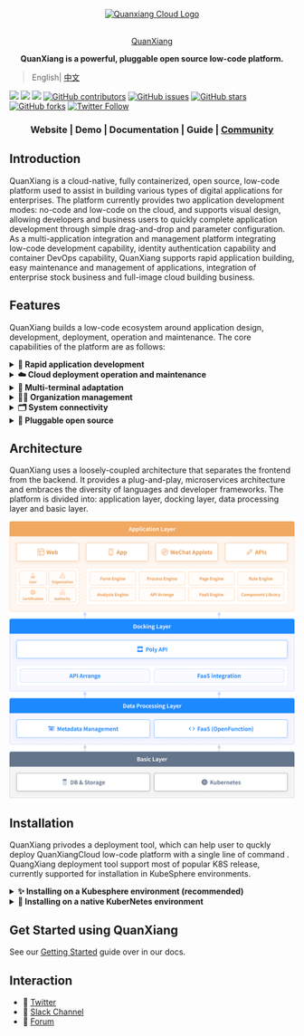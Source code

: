 <p align="center">
  <a href="https://docs.clouden.io" target="blank"><img src="https://qxp-public.pek3b.qingstor.com/qxp_vertical_logo.svg" width="300" alt="Quanxiang Cloud Logo" /></a>
</p>
<p align="center">
  <br/>
  <a href="https://docs.clouden.io" target="blank">
    QuanXiang
  </a>
</p>
<p align="center">
  <b>QuanXiang is a powerful, pluggable open source low-code platform.</b>
</p>


> English| [中文](./README_zh.md)

[![](https://img.shields.io/badge/Roadmap-QuanXiang-orange.svg)](https://github.com/quanxiang-cloud/website/tree/main/content/en/roadmap)
[![](https://img.shields.io/badge/Content-Blog-blue.svg)]()
[![](https://img.shields.io/badge/release-1.0.0-brightgreen.svg)](https://github.com/quanxiang-cloud/quanxiang/releases/tag/v1.0.0-rc1)
[![GitHub contributors](https://img.shields.io/github/contributors/quanxiang-cloud/quanxiang)](https://github.com/quanxiang-cloud/quanxiang/graphs/contributors)
[![GitHub issues](https://img.shields.io/github/issues/quanxiang-cloud/quanxiang)](https://github.com/quanxiang-cloud/quanxiang/issues)
[![GitHub stars](https://img.shields.io/github/stars/quanxiang-cloud/quanxiang.svg?style=social&label=Stars)](https://github.com/quanxiang-cloud/quanxiang)
[![GitHub forks](https://img.shields.io/github/forks/quanxiang-cloud/quanxiang.svg?style=social&label=Fork)](https://github.com/quanxiang-cloud/quanxiang)
[![Twitter Follow](https://img.shields.io/twitter/follow/QuanXiang5?style=social)](https://twitter.com/QuanXiang5)


<div align="center">
  <h3>
    Website
    <span> | </span>
    Demo
    <span> | </span>
    Documentation
    <span> | </span>
    Guide
    <span> | </span>
    <a href="https://github.com/quanxiang-cloud/quanxiang/discussions" target="_blank">Community</a>
  </h3>
</div>



## Introduction

QuanXiang is a cloud-native, fully containerized, open source, low-code platform used to assist in building various types of digital applications for enterprises. The platform currently provides two application development modes: no-code and low-code on the cloud, and supports visual design, allowing developers and business users to quickly complete application development through simple drag-and-drop and parameter configuration. As a multi-application integration and management platform integrating low-code development capability, identity authentication capability and container DevOps capability, QuanXiang supports rapid application building, easy maintenance and management of applications, integration of enterprise stock business and full-image cloud building business.


## Features

QuanXiang builds a low-code ecosystem around application design, development, deployment, operation and maintenance. The core capabilities of the platform are as follows:

<details>
  <summary><b> 🚀 Rapid application development</b></summary>
  <li>Visual designer: Users can complete form, workflow, data_models, and permissions through simple drag and drop, parameter configuration, etc.
  <li>Form engine: Provides rich page components.
  <li>Workflow engine: Supports a variety of triggering methods and process components, and provides the ability of a rule engine to meet the logic definitions of complex businesses.
  </details>

<details>
  <summary><b>☁️ Cloud deployment operation and maintenance</b></summary>
  <li>QuanXiang is based on Kubernetes deployment, CI/CD continuous delivery deployment.
  <li>Support the deployment and operation and maintenance of different cloud vendors.
  <li>Provide system log, support to view all operation records.
  </details>

<details>
  <summary><b>🤖 Multi-terminal adaptation</b></summary>
  Apply one-time design and adapt flexibly to multiple ends. Support one-click publishing as WEB App, Native App, WeChat Applet.
  </details>

<details>
  <summary><b>🧑‍💻 Organization management</b></summary>
  <li>Corporate directory: Provide a variety of ways to manage the corporate directory to help companies quickly build an organization.
  <li>Role management: Enterprise role permissions are subdivided to ensure platform account access security and data security.
</details>
<details>
  <summary><b>🗂 System connectivity</b></summary>
  <li>Supports data connection between applications, providing data connection capabilities of different granularity, for example, data linkage update between tables and interaction between fields.
  <li>Provide solution integration of different granularities, such as: component integration, page integration, application integration.
  </details>


<details>
  <summary><b>🧩 Pluggable open source</b></summary>
  QuanXiang is a cloud native, distributed architecture platform system. Core services (except for aggregated services) are completely decoupled and low cohesive, and services are accessed through API interfaces.
  </details>



## Architecture

QuanXiang uses a loosely-coupled architecture that separates the frontend from the backend. It provides a plug-and-play, microservices architecture and embraces the diversity of languages and developer frameworks. The platform is divided into: application layer, docking layer, data processing layer and basic layer.

![architecture_en](/doc/images/architecture_en.png)



## Installation

QuanXiang privodes a deployment tool, which can help user to quckly deploy QuanXiangCloud low-code platform with a single line of command . QuangXiang deployment tool support most of popular K8S release, currently supported for installation in KubeSphere environments.

<details>
<summary><b>✨ Installing on a Kubesphere environment (recommended)</b></summary>

### Prerequisites

- Kubernetes cluster environment

### Deploy QuanXiang on KubeShpere(recommend)

#### Step 1. Deploy KubeSphere

- Deploy KubeSphere manully, refer [office documentation](https://kubesphere.io/docs/) for more details.
- Using [KubeSphere(R)（QKE） ](https://docsv3.qingcloud.com/container/qke/)(recommend) to deploy KubeShere cluster, which is high availability and support automatic inspection and repair.

KubeSphere cluster requirments:

| Node Type | Quantity | Resource Requirment                    |
| --------- | -------- | -------------------------------------- |
| Master    | 1        | CPU: 4 core, Memory: 8 GB, Disk: 80 GB |
| Worker    | 5        | CPU: 4 core, Memory: 8 GB, Disk: 80 GB |

> **Notice**
>
> Scale nodes' resources to double and use PaaS that privode by cloud vendors, if you want to use QuanxiangCloud as production.



#### Step 2. QuanXiang installation

##### Prerequisite

Before deploying QuanXiang, below options are required in local environment:

- Accessible KubeSphere cluster.
- 'kubectl' is installed on local. refer [kubectl installation](https://kubernetes.io/docs/tasks/tools/) to install kubectl.
- Kubeconfig is configured. refer below steps to configure kubeconfig
  - Get QKE kubeconfig from QingCloud console.
  - For KubeSphere kubeconfig, refer to [documentation](https://kubernetes.io/docs/tasks/tools/) or ask [community](https://github.com/kubesphere) for more help.
- Helm3 is required. refer [helm3 installation](https://helm.sh/docs/intro/install/) to install helm3.

##### Download release

You can download the [release version](https://github.com/quanxiang-cloud/quanxiang/releases/tag/v1.0.0-rc1) directly. **QuanXiang privodes various architecture package.**

##### Build from source code

To build QianXiang deployment tool, that golang 1.16 is needed and special correct GOOS, GOARCH. Example command with Linux and amd64.

```bash
 git clone https://github.com/quanxiang-cloud/quanxiang.git
 cd quanxiang
 git checkout master
 CGO_ENABLED=0 GOOS=linux GOARCH=adm64 go build -o installApp main.go
```

> **Notice**
>
> - GOOS: darwin, Linux, Windows, FreeBSD etc.
> - GOARCH: amd64, 386, arm etc.

#### Deploy QuanXiang

QuanxiangCloud deployment tool support production and demo:

- For production, database, cache, message etc. should be installed, refer [configurations](https://github.com/quanxiang-cloud/quanxiang/blob/master/doc/install.md#Configurations) for more details.
- For demo, all services will be deployed in Kubernetes.

##### Configurations

For production, you cat set `enable` to `false` to disable middle services in configuration file `configs/configs.yml` . refer to notes in configuration file for more details.

```bash
 vim configs/configs.yml
    #Middleware Services 中间件服务
    mysql:
      enabled: true
      rootPassword: qxp1234     #It is required to set the root user password if enabled equal to true    设置root用户密码 enabled为true时必填
    redis:
      enabled: true
      password: cXhwMTIzNA==    #The password here is the base64 code of the password. For example, the base64 code of qxp1234 is cxhwmjm0cg==  这里的password为密码的base64编码，比如qxp1234的base64编码为cXhwMjM0Cg==
    kafka:
              .....
```

##### Installation

Run `installApp` to install the trial version:

```bash
./installApp start -k ~/.kube/config  -i -n lowcode
```

Parameters description:

| parameter            | purpose                                                      | Description                                                  |
| -------------------- | ------------------------------------------------------------ | ------------------------------------------------------------ |
| -c/--configfile      | relative or absolute path of the configuration file          | Indicates the absolute or relative path of the current project configs / configs.yml |
| -d/--deploymentFile  | absolute or relative path of deployment folder               | absolute or relative path to the current project deployment folder |
| -k/--kubeconfig      | the profile path than can access to k8s cluster              | If the file is in the default location ~ /. Kube / config, you can not specify this parameter. |
| -i/--middlerwareInit | middleware initialization                                    | If specified, perform middleware initialization.             |
| -n/--namespace       | The namespace in which the service is deployed in the k8s cluster | If not specified, the default namespace is default.          |

##### Uninstall

```bash
./installApp uninstall -k ~/.kube/config -n lowcode
```

Parameters description:

| parameter                 | purpose                                                      | Description                                                  |
| ------------------------- | ------------------------------------------------------------ | ------------------------------------------------------------ |
| -d/--deploymentFile       | The path to the deployment folder                            | Absolute or relative path to the current project deployment folder. |
| -k/--kubeconfig           | the profile path than can access to k8s cluster              | If the file is in the default location ~ /. Kube / config, you can not specify this parameter. |
| -n/--namespace            | The namespace in which the service is deployed in the k8s cluster | If not specified, the default namespace is default.          |
| -u/--uninstallMiddlerware | Do you need to uninstall the middleware deployed by the tool | If there is no middleware deployed using this tool, you can not add this parameter. When the middleware is loaded and unloaded, it will be reported that there is no such resource and can be ignored. |

#### How to access

##### Configure gateway

Refer [KubeSphere official documentation](https://kubesphere.io/docs/project-administration/project-gateway/) to configure gateway. LoadBalancer is recommend.

##### Access QuanXiang

To access QuanxiangCloud console, you should configure your hosts file or add dns records into dns server. Use default admin user and password `Admin@Admin.com)/654321a..` to login.

- Go to [http://portal.qxp.com](http://portal.qxp.com/) to access QuanxiangCloud administration console.
- Go to [http://home.qxp.com](http://home.qxp.com/) to access QuanxiangCloud client console.

> **Notice**
>
> Refer [KubeSphere office documentation](https://kubesphere.io/zh/docs/project-user-guide/application-workloads/routes/) to customize the domain.

</details>


<details>
<summary><b>💸 Installing on a native KuberNetes environment</b></summary>

Coming soon.

</details>

## Get Started using QuanXiang

See our [Getting Started](https://docs.clouden.io/quickstart/app_modeling/) guide over in our docs.

## Interaction

- 💬 [Twitter](https://twitter.com/QuanXiang5)
- 🤖 [Slack Channel](https://quanxiangcloud.slack.com/join/shared_invite/zt-14wpp473n-2jpBT7hIjbnIhuOqOPwSeQ)
- 🙌 [Forum](https://github.com/quanxiang-cloud/quanxiang/discussions)

